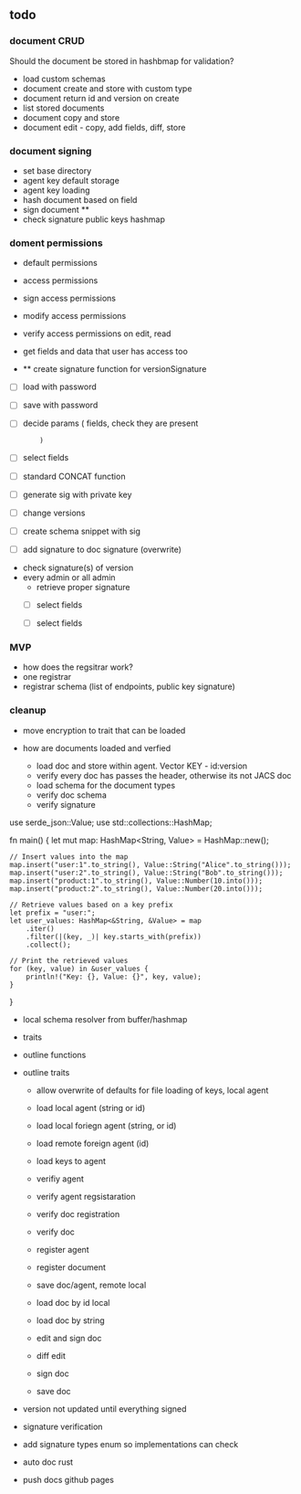 ## todo

### document CRUD

Should the document be stored in hashbmap for validation?

 - load custom schemas
 - document create and store with custom type
 - document return id and version on create
 - list stored documents
 - document copy and store
 - document edit - copy, add fields, diff, store


 ### document signing

 - set base directory
 - agent key default storage
 - agent key loading
 - hash document based on field
 - sign document  **
 - check signature public keys hashmap

 ### doment permissions

 - default permissions
 - access permissions
 - sign access permissions
 - modify access permissions
 - verify access permissions on edit, read
 - get fields and data that user has access too







 - ** create signature function for versionSignature
  - [ ] load with password
  - [ ] save with password
  - [ ] decide params (
            fields, check they are present

            )
  - [ ] select fields
  - [ ] standard CONCAT function
  - [ ] generate sig with private key
  - [ ] change versions
  - [ ] create schema snippet with sig
  - [ ] add signature to doc signature (overwrite)


 - check signature(s) of version
  - every admin or all admin
     - retrieve proper signature
     - [ ] select fields
     - [ ] select fields



### MVP

 - how does the regsitrar work?
  - one registrar
  - registrar schema (list of endpoints, public key signature)



### cleanup
 - move encryption to trait that can be loaded



 - how are documents loaded and verfied
   - load doc and store within agent. Vector<Value> KEY - id:version
   - verify every doc has passes the header, otherwise its not JACS doc
   - load schema for the document types
   - verify doc schema
   - verify signature


use serde_json::Value;
use std::collections::HashMap;

fn main() {
    let mut map: HashMap<String, Value> = HashMap::new();

    // Insert values into the map
    map.insert("user:1".to_string(), Value::String("Alice".to_string()));
    map.insert("user:2".to_string(), Value::String("Bob".to_string()));
    map.insert("product:1".to_string(), Value::Number(10.into()));
    map.insert("product:2".to_string(), Value::Number(20.into()));

    // Retrieve values based on a key prefix
    let prefix = "user:";
    let user_values: HashMap<&String, &Value> = map
        .iter()
        .filter(|(key, _)| key.starts_with(prefix))
        .collect();

    // Print the retrieved values
    for (key, value) in &user_values {
        println!("Key: {}, Value: {}", key, value);
    }
}


 - local schema resolver from buffer/hashmap
 - traits



 - outline functions
 - outline traits
   - allow overwrite of defaults for file loading of keys, local agent
   - load local agent (string or id)
   - load local foriegn agent (string, or id)
   - load remote foreign agent (id)
   - load keys to agent
   - verifiy agent
   - verify agent regsistaration
   - verify doc registration
   - verify doc
   - register agent
   - register document

   - save doc/agent, remote local
   - load doc by id local
   - load doc by string
   - edit and sign doc
   - diff edit
   - sign doc
   - save doc


 - version not updated until everything signed
 - signature verification
 - add signature types enum so implementations can check
 - auto doc rust
 - push docs github pages
